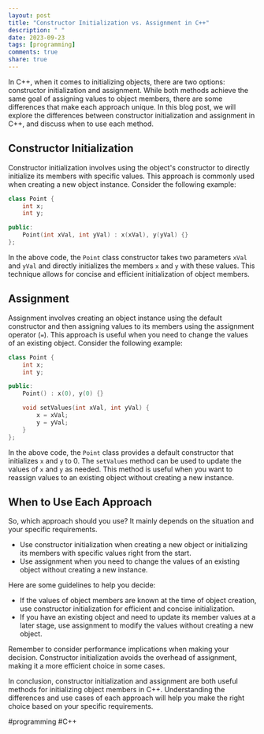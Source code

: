 ```yaml
---
layout: post
title: "Constructor Initialization vs. Assignment in C++"
description: " "
date: 2023-09-23
tags: [programming]
comments: true
share: true
---
```


In C++, when it comes to initializing objects, there are two options: constructor initialization and assignment. While both methods achieve the same goal of assigning values to object members, there are some differences that make each approach unique. In this blog post, we will explore the differences between constructor initialization and assignment in C++, and discuss when to use each method.

## Constructor Initialization

Constructor initialization involves using the object's constructor to directly initialize its members with specific values. This approach is commonly used when creating a new object instance. Consider the following example:

```cpp
class Point {
    int x;
    int y;

public:
    Point(int xVal, int yVal) : x(xVal), y(yVal) {}
};
```

In the above code, the `Point` class constructor takes two parameters `xVal` and `yVal` and directly initializes the members `x` and `y` with these values. This technique allows for concise and efficient initialization of object members.

## Assignment

Assignment involves creating an object instance using the default constructor and then assigning values to its members using the assignment operator (`=`). This approach is useful when you need to change the values of an existing object. Consider the following example:

```cpp
class Point {
    int x;
    int y;

public:
    Point() : x(0), y(0) {}

    void setValues(int xVal, int yVal) {
        x = xVal;
        y = yVal;
    }
};
```

In the above code, the `Point` class provides a default constructor that initializes `x` and `y` to 0. The `setValues` method can be used to update the values of `x` and `y` as needed. This method is useful when you want to reassign values to an existing object without creating a new instance.

## When to Use Each Approach

So, which approach should you use? It mainly depends on the situation and your specific requirements.

- Use constructor initialization when creating a new object or initializing its members with specific values right from the start.
- Use assignment when you need to change the values of an existing object without creating a new instance.

Here are some guidelines to help you decide:

- If the values of object members are known at the time of object creation, use constructor initialization for efficient and concise initialization.
- If you have an existing object and need to update its member values at a later stage, use assignment to modify the values without creating a new object.

Remember to consider performance implications when making your decision. Constructor initialization avoids the overhead of assignment, making it a more efficient choice in some cases.

In conclusion, constructor initialization and assignment are both useful methods for initializing object members in C++. Understanding the differences and use cases of each approach will help you make the right choice based on your specific requirements.

#programming #C++
